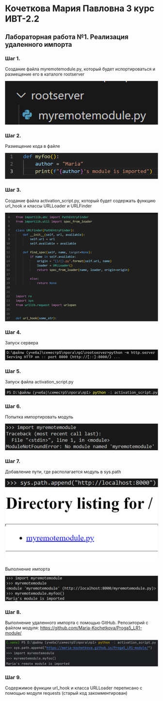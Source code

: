 # Кочеткова Мария Павловна 3 курс ИВТ-2.2
## Лабораторная работа №1. Реализация удаленного импорта
### Шаг 1.
Создание файла myremotemodule.py, который будет испортироваться и размещение его в каталоге rootserver

![](image/1.png)

### Шаг 2.
Размещение кода в файле

![](image/2.png)

### Шаг 3.
Создание файла activation_script.py, который будет содержать функцию url_hook и классы URLLoader и URLFinder

![](image/3.png)

### Шаг 4.
Запуск сервера

![](image/4.png)

### Шаг 5.
Запуск файла activation_script.py

![](image/5.png)

### Шаг 6.
Попытка импортировать модуль

![](image/6.png)

### Шаг 7.
Добавление пути, где располагается модуль в sys.path

![](image/7.png)
![](image/8.png)

Выполнение импорта

![](image/9.png)

### Шаг 8.
Выполнение удаленного импорта с помощью GitHub. Репозиторий с файлом модуля: https://github.com/Maria-Kochetkova/Proga5_LR1-module/ 

![](image/10.png)

### Шаг 9.
Содержимое функции url_hook и класса URLLoader переписано с помощью модуля requests (старый код закомментирован) 
